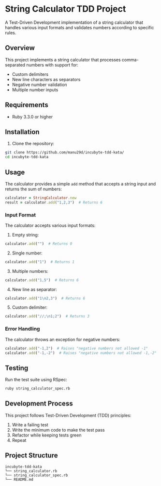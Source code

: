 # String Calculator TDD Project

A Test-Driven Development implementation of a string calculator that handles various input formats and validates numbers according to specific rules.

## Overview

This project implements a string calculator that processes comma-separated numbers with support for:
- Custom delimiters
- New line characters as separators
- Negative number validation
- Multiple number inputs

## Requirements

- Ruby 3.3.0 or higher

## Installation

1. Clone the repository:
```bash
git clone https://github.com/manu29d/incubyte-tdd-kata/
cd incubyte-tdd-kata
```

## Usage

The calculator provides a simple `add` method that accepts a string input and returns the sum of numbers:

```ruby
calculator = StringCalculator.new
result = calculator.add("1,2,3")  # Returns 6
```

### Input Format

The calculator accepts various input formats:

1. Empty string:
```ruby
calculator.add("")  # Returns 0
```

2. Single number:
```ruby
calculator.add("1")  # Returns 1
```

3. Multiple numbers:
```ruby
calculator.add("1,5")  # Returns 6
```

4. New line as separator:
```ruby
calculator.add("1\n2,3")  # Returns 6
```

5. Custom delimiter:
```ruby
calculator.add("//;\n1;2")  # Returns 3
```

### Error Handling

The calculator throws an exception for negative numbers:

```ruby
calculator.add("-1,2")  # Raises "negative numbers not allowed -1"
calculator.add("-1,-2")  # Raises "negative numbers not allowed -1,-2"
```

## Testing

Run the test suite using RSpec:

```bash
ruby string_calculator_spec.rb
```

## Development Process

This project follows Test-Driven Development (TDD) principles:

1. Write a failing test
2. Write the minimum code to make the test pass
3. Refactor while keeping tests green
4. Repeat

## Project Structure

```
incubyte-tdd-kata
└── string_calculator.rb
└── string_calculator_spec.rb
└── README.md
```

